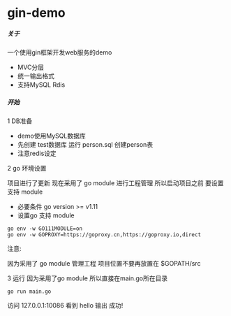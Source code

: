 gin-demo
======

##### 关于
一个使用gin框架开发web服务的demo
* MVC分层
* 统一输出格式
* 支持MySQL Rdis

##### 开始
1 DB准备 
* demo使用MySQL数据库 
* 先创建 test数据库 运行 person.sql 创建person表
* 注意redis设定

2 go 环境设置

项目进行了更新 现在采用了 go module 进行工程管理
所以启动项目之前 要设置支持 module

* 必要条件 go version >= v1.11
* 设置go 支持 module
```
go env -w GO111MODULE=on
go env -w GOPROXY=https://goproxy.cn,https://goproxy.io,direct
```

注意:

因为采用了 go module 管理工程 项目位置不要再放置在 $GOPATH/src

3 运行
因为采用了go module 所以直接在main.go所在目录
```
go run main.go
```
访问 127.0.0.1:10086 看到 hello 输出 成功!
